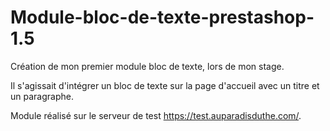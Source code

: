 # Module-bloc-de-texte-prestashop-1.5

Création de mon premier module bloc de texte, lors de mon stage.

Il s'agissait d'intégrer un bloc de texte sur la page d'accueil avec un titre et un paragraphe.

Module réalisé sur le serveur de test https://test.auparadisduthe.com/.
